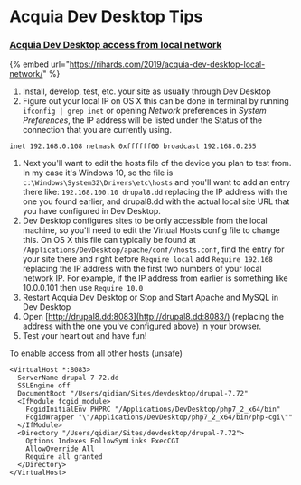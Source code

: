 # Acquia Dev Desktop Tips

### [Acquia Dev Desktop access from local network](https://rihards.com/2019/acquia-dev-desktop-local-network/)

{% embed url="https://rihards.com/2019/acquia-dev-desktop-local-network/" %}



1. Install, develop, test, etc. your site as usually through Dev Desktop
2. Figure out your local IP on OS X this can be done in terminal by running `ifconfig | grep inet` or opening _Network_ preferences in _System Preferences_, the IP address will be listed under the Status of the connection that you are currently using.

```text
inet 192.168.0.108 netmask 0xffffff00 broadcast 192.168.0.255
```

1. Next you'll want to edit the hosts file of the device you plan to test from. In my case it's Windows 10, so the file is `c:\Windows\System32\Drivers\etc\hosts` and you'll want to add an entry there like: `192.168.100.10 drupal8.dd` replacing the IP address with the one you found earlier, and drupal8.dd with the actual local site URL that you have configured in Dev Desktop.
2. Dev Desktop configures sites to be only accessible from the local machine, so you'll need to edit the Virtual Hosts config file to change this. On OS X this file can typically be found at `/Applications/DevDesktop/apache/conf/vhosts.conf`, find the entry for your site there and right before `Require local` add `Require 192.168` replacing the IP address with the first two numbers of your local network IP. For example, if the IP address from earlier is something like 10.0.0.101 then use `Require 10.0`
3. Restart Acquia Dev Desktop or Stop and Start Apache and MySQL in Dev Desktop
4. Open [http://drupal8.dd:8083](http://drupal8.dd:8083/) \(replacing the address with the one you've configured above\) in your browser.
5. Test your heart out and have fun!





To enable access from all other hosts \(unsafe\)



```text
<VirtualHost *:8083>
  ServerName drupal-7-72.dd
  SSLEngine off
  DocumentRoot "/Users/qidian/Sites/devdesktop/drupal-7.72"
  <IfModule fcgid_module>
    FcgidInitialEnv PHPRC "/Applications/DevDesktop/php7_2_x64/bin"
    FcgidWrapper "\"/Applications/DevDesktop/php7_2_x64/bin/php-cgi\""
  </IfModule>
  <Directory "/Users/qidian/Sites/devdesktop/drupal-7.72">
    Options Indexes FollowSymLinks ExecCGI
    AllowOverride All
    Require all granted
  </Directory>
</VirtualHost>

```

### 


